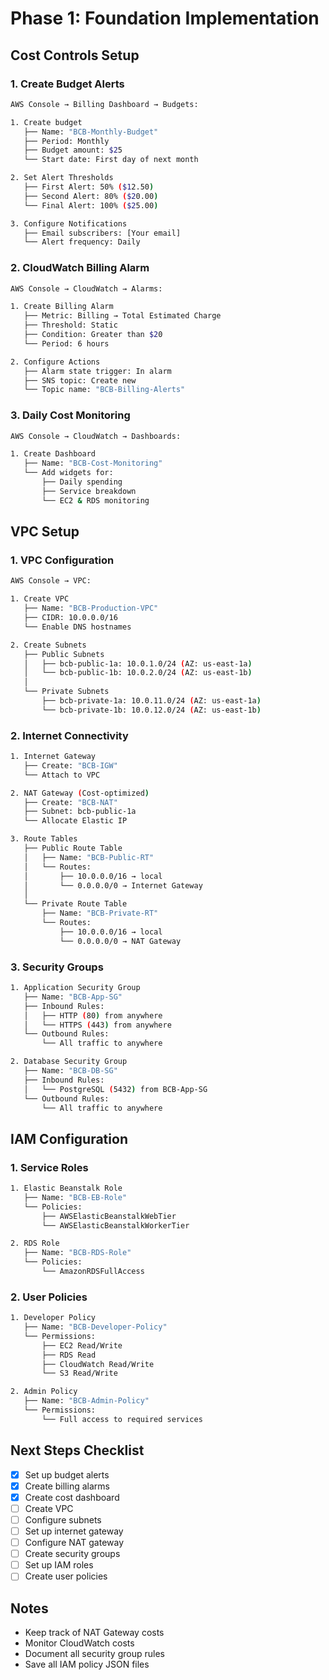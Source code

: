 # Phase 1: Foundation Implementation

## Cost Controls Setup

### 1. Create Budget Alerts
```bash
AWS Console → Billing Dashboard → Budgets:

1. Create budget
   ├── Name: "BCB-Monthly-Budget"
   ├── Period: Monthly
   ├── Budget amount: $25
   └── Start date: First day of next month

2. Set Alert Thresholds
   ├── First Alert: 50% ($12.50)
   ├── Second Alert: 80% ($20.00)
   └── Final Alert: 100% ($25.00)

3. Configure Notifications
   ├── Email subscribers: [Your email]
   └── Alert frequency: Daily
```

### 2. CloudWatch Billing Alarm
```bash
AWS Console → CloudWatch → Alarms:

1. Create Billing Alarm
   ├── Metric: Billing → Total Estimated Charge
   ├── Threshold: Static
   ├── Condition: Greater than $20
   └── Period: 6 hours

2. Configure Actions
   ├── Alarm state trigger: In alarm
   ├── SNS topic: Create new
   └── Topic name: "BCB-Billing-Alerts"
```

### 3. Daily Cost Monitoring
```bash
AWS Console → CloudWatch → Dashboards:

1. Create Dashboard
   ├── Name: "BCB-Cost-Monitoring"
   └── Add widgets for:
       ├── Daily spending
       ├── Service breakdown
       └── EC2 & RDS monitoring
```

## VPC Setup

### 1. VPC Configuration
```bash
AWS Console → VPC:

1. Create VPC
   ├── Name: "BCB-Production-VPC"
   ├── CIDR: 10.0.0.0/16
   └── Enable DNS hostnames

2. Create Subnets
   ├── Public Subnets
   │   ├── bcb-public-1a: 10.0.1.0/24 (AZ: us-east-1a)
   │   └── bcb-public-1b: 10.0.2.0/24 (AZ: us-east-1b)
   │
   └── Private Subnets
       ├── bcb-private-1a: 10.0.11.0/24 (AZ: us-east-1a)
       └── bcb-private-1b: 10.0.12.0/24 (AZ: us-east-1b)
```

### 2. Internet Connectivity
```bash
1. Internet Gateway
   ├── Create: "BCB-IGW"
   └── Attach to VPC

2. NAT Gateway (Cost-optimized)
   ├── Create: "BCB-NAT"
   ├── Subnet: bcb-public-1a
   └── Allocate Elastic IP

3. Route Tables
   ├── Public Route Table
   │   ├── Name: "BCB-Public-RT"
   │   └── Routes:
   │       ├── 10.0.0.0/16 → local
   │       └── 0.0.0.0/0 → Internet Gateway
   │
   └── Private Route Table
       ├── Name: "BCB-Private-RT"
       └── Routes:
           ├── 10.0.0.0/16 → local
           └── 0.0.0.0/0 → NAT Gateway
```

### 3. Security Groups
```bash
1. Application Security Group
   ├── Name: "BCB-App-SG"
   ├── Inbound Rules:
   │   ├── HTTP (80) from anywhere
   │   └── HTTPS (443) from anywhere
   └── Outbound Rules:
       └── All traffic to anywhere

2. Database Security Group
   ├── Name: "BCB-DB-SG"
   ├── Inbound Rules:
   │   └── PostgreSQL (5432) from BCB-App-SG
   └── Outbound Rules:
       └── All traffic to anywhere
```

## IAM Configuration

### 1. Service Roles
```bash
1. Elastic Beanstalk Role
   ├── Name: "BCB-EB-Role"
   └── Policies:
       ├── AWSElasticBeanstalkWebTier
       └── AWSElasticBeanstalkWorkerTier

2. RDS Role
   ├── Name: "BCB-RDS-Role"
   └── Policies:
       └── AmazonRDSFullAccess
```

### 2. User Policies
```bash
1. Developer Policy
   ├── Name: "BCB-Developer-Policy"
   └── Permissions:
       ├── EC2 Read/Write
       ├── RDS Read
       ├── CloudWatch Read/Write
       └── S3 Read/Write

2. Admin Policy
   ├── Name: "BCB-Admin-Policy"
   └── Permissions:
       └── Full access to required services
```

## Next Steps Checklist

- [x] Set up budget alerts
- [x] Create billing alarms
- [x] Create cost dashboard
- [ ] Create VPC
- [ ] Configure subnets
- [ ] Set up internet gateway
- [ ] Configure NAT gateway
- [ ] Create security groups
- [ ] Set up IAM roles
- [ ] Create user policies

## Notes

* Keep track of NAT Gateway costs
* Monitor CloudWatch costs
* Document all security group rules
* Save all IAM policy JSON files 